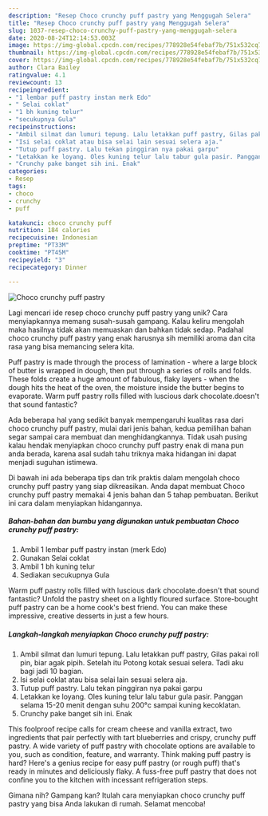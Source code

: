 ```yaml
---
description: "Resep Choco crunchy puff pastry yang Menggugah Selera"
title: "Resep Choco crunchy puff pastry yang Menggugah Selera"
slug: 1037-resep-choco-crunchy-puff-pastry-yang-menggugah-selera
date: 2020-08-24T12:14:53.003Z
image: https://img-global.cpcdn.com/recipes/778928e54febaf7b/751x532cq70/choco-crunchy-puff-pastry-foto-resep-utama.jpg
thumbnail: https://img-global.cpcdn.com/recipes/778928e54febaf7b/751x532cq70/choco-crunchy-puff-pastry-foto-resep-utama.jpg
cover: https://img-global.cpcdn.com/recipes/778928e54febaf7b/751x532cq70/choco-crunchy-puff-pastry-foto-resep-utama.jpg
author: Clara Bailey
ratingvalue: 4.1
reviewcount: 13
recipeingredient:
- "1 lembar puff pastry instan merk Edo"
- " Selai coklat"
- "1 bh kuning telur"
- "secukupnya Gula"
recipeinstructions:
- "Ambil silmat dan lumuri tepung. Lalu letakkan puff pastry, Gilas pakai roll pin, biar agak pipih. Setelah itu Potong kotak sesuai selera. Tadi aku bagi jadi 10 bagian."
- "Isi selai coklat atau bisa selai lain sesuai selera aja."
- "Tutup puff pastry. Lalu tekan pinggiran nya pakai garpu"
- "Letakkan ke loyang. Oles kuning telur lalu tabur gula pasir. Panggan selama 15-20 menit dengan suhu 200°c sampai kuning kecoklatan."
- "Crunchy pake banget sih ini. Enak"
categories:
- Resep
tags:
- choco
- crunchy
- puff

katakunci: choco crunchy puff 
nutrition: 184 calories
recipecuisine: Indonesian
preptime: "PT33M"
cooktime: "PT45M"
recipeyield: "3"
recipecategory: Dinner

---
```



![Choco crunchy puff pastry](https://img-global.cpcdn.com/recipes/778928e54febaf7b/751x532cq70/choco-crunchy-puff-pastry-foto-resep-utama.jpg)

Lagi mencari ide resep choco crunchy puff pastry yang unik? Cara menyiapkannya memang susah-susah gampang. Kalau keliru mengolah maka hasilnya tidak akan memuaskan dan bahkan tidak sedap. Padahal choco crunchy puff pastry yang enak harusnya sih memiliki aroma dan cita rasa yang bisa memancing selera kita.

Puff pastry is made through the process of lamination - where a large block of butter is wrapped in dough, then put through a series of rolls and folds. These folds create a huge amount of fabulous, flaky layers - when the dough hits the heat of the oven, the moisture inside the butter begins to evaporate. Warm puff pastry rolls filled with luscious dark chocolate.doesn&#39;t that sound fantastic?

Ada beberapa hal yang sedikit banyak mempengaruhi kualitas rasa dari choco crunchy puff pastry, mulai dari jenis bahan, kedua pemilihan bahan segar sampai cara membuat dan menghidangkannya. Tidak usah pusing kalau hendak menyiapkan choco crunchy puff pastry enak di mana pun anda berada, karena asal sudah tahu triknya maka hidangan ini dapat menjadi suguhan istimewa.


Di bawah ini ada beberapa tips dan trik praktis dalam mengolah choco crunchy puff pastry yang siap dikreasikan. Anda dapat membuat Choco crunchy puff pastry memakai 4 jenis bahan dan 5 tahap pembuatan. Berikut ini cara dalam menyiapkan hidangannya.

<!--inarticleads1-->

##### Bahan-bahan dan bumbu yang digunakan untuk pembuatan Choco crunchy puff pastry:

1. Ambil 1 lembar puff pastry instan (merk Edo)
1. Gunakan  Selai coklat
1. Ambil 1 bh kuning telur
1. Sediakan secukupnya Gula


Warm puff pastry rolls filled with luscious dark chocolate.doesn&#39;t that sound fantastic? Unfold the pastry sheet on a lightly floured surface. Store-bought puff pastry can be a home cook&#39;s best friend. You can make these impressive, creative desserts in just a few hours. 

<!--inarticleads2-->

##### Langkah-langkah menyiapkan Choco crunchy puff pastry:

1. Ambil silmat dan lumuri tepung. Lalu letakkan puff pastry, Gilas pakai roll pin, biar agak pipih. Setelah itu Potong kotak sesuai selera. Tadi aku bagi jadi 10 bagian.
1. Isi selai coklat atau bisa selai lain sesuai selera aja.
1. Tutup puff pastry. Lalu tekan pinggiran nya pakai garpu
1. Letakkan ke loyang. Oles kuning telur lalu tabur gula pasir. Panggan selama 15-20 menit dengan suhu 200°c sampai kuning kecoklatan.
1. Crunchy pake banget sih ini. Enak


This foolproof recipe calls for cream cheese and vanilla extract, two ingredients that pair perfectly with tart blueberries and crispy, crunchy puff pastry. A wide variety of puff pastry with chocolate options are available to you, such as condition, feature, and warranty. Think making puff pastry is hard? Here&#39;s a genius recipe for easy puff pastry (or rough puff) that&#39;s ready in minutes and deliciously flaky. A fuss-free puff pastry that does not confine you to the kitchen with incessant refrigeration steps. 

Gimana nih? Gampang kan? Itulah cara menyiapkan choco crunchy puff pastry yang bisa Anda lakukan di rumah. Selamat mencoba!
